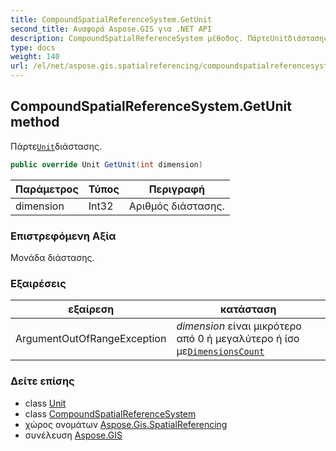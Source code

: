 ```yaml
---
title: CompoundSpatialReferenceSystem.GetUnit
second_title: Αναφορά Aspose.GIS για .NET API
description: CompoundSpatialReferenceSystem μέθοδος. ΠάρτεUnitδιάστασης.
type: docs
weight: 140
url: /el/net/aspose.gis.spatialreferencing/compoundspatialreferencesystem/getunit/
---
```

## CompoundSpatialReferenceSystem.GetUnit method

Πάρτε[`Unit`](../../unit/)διάστασης.

```csharp
public override Unit GetUnit(int dimension)
```

| Παράμετρος | Τύπος | Περιγραφή |
| --- | --- | --- |
| dimension | Int32 | Αριθμός διάστασης. |

### Επιστρεφόμενη Αξία

Μονάδα διάστασης.

### Εξαιρέσεις

| εξαίρεση | κατάσταση |
| --- | --- |
| ArgumentOutOfRangeException | *dimension* είναι μικρότερο από 0 ή μεγαλύτερο ή ίσο με[`DimensionsCount`](../dimensionscount/) |

### Δείτε επίσης

* class [Unit](../../unit/)
* class [CompoundSpatialReferenceSystem](../)
* χώρος ονομάτων [Aspose.Gis.SpatialReferencing](../../compoundspatialreferencesystem/)
* συνέλευση [Aspose.GIS](../../../)


